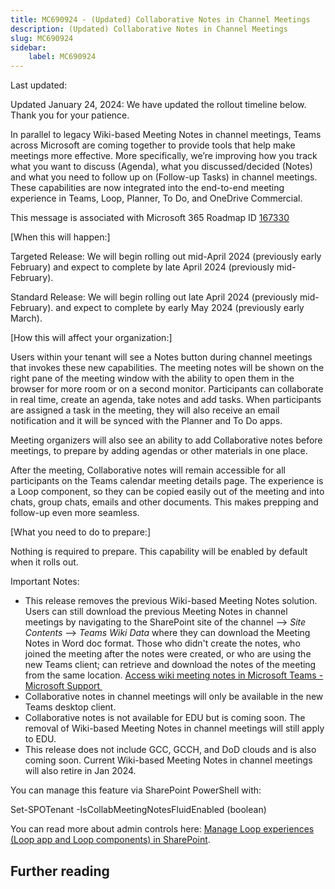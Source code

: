 ```yaml
---
title: MC690924 - (Updated) Collaborative Notes in Channel Meetings
description: (Updated) Collaborative Notes in Channel Meetings
slug: MC690924
sidebar:
    label: MC690924
---
```



Last updated: 

<p style="">Updated January 24, 2024: We have updated the rollout timeline below. Thank you for your patience.</p><p style="">In parallel to legacy Wiki-based Meeting Notes in channel meetings, Teams across Microsoft are coming together to provide tools that help make meetings more effective. More specifically, we’re improving how you track what you want to discuss (Agenda), what you discussed/decided (Notes) and what you need to follow up on (Follow-up Tasks) in channel meetings. These capabilities are now integrated into the end-to-end meeting experience in Teams, Loop, Planner, To Do, and OneDrive Commercial.</p><p style="">This message is associated with Microsoft 365 Roadmap ID <a href="https://www.microsoft.com/microsoft-365/roadmap?filters=&amp;searchterms=167330" target="_blank">167330</a></p><p style="">[When this will happen:]</p><p style="">Targeted Release: We will begin rolling out mid-April 2024 (previously early February) and expect to complete by late April 2024 (previously mid-February).</p><p style="">Standard Release: We will begin rolling out late April 2024 (previously mid-February). and expect to complete by early May 2024 (previously early March).</p><p style="">[How this will affect your organization:] 
</p><p style="">Users within your tenant will see a Notes button during channel meetings that invokes these new capabilities. The meeting notes will be shown on the right pane of the meeting window with the ability to open them in the browser for more room or on a second monitor. Participants can collaborate in real time, create an agenda, take notes and add tasks. When participants are assigned a task in the meeting, they will also receive an email notification and it will be synced with the Planner and To Do apps.</p><p style="">Meeting organizers will also see an ability to add Collaborative notes before meetings, to prepare by adding agendas or other materials in one place.&nbsp;</p><p style="">After the meeting, Collaborative notes will remain accessible for all participants on the Teams calendar meeting details page. The experience is a Loop component, so they can be copied easily out of the meeting and into chats, group chats, emails and other documents. This makes prepping and follow-up even more seamless.</p><p style="">[What you need to do to prepare:] 
</p><p style="">Nothing is required to prepare. This capability will be enabled by default when it rolls out. 
</p><p style="">Important Notes: 
</p><ul><li>This release removes the previous Wiki-based Meeting Notes solution. Users can still download the previous Meeting Notes in channel meetings by navigating to the SharePoint site of the channel --&gt;<i> Site Contents</i> --&gt; <i>Teams Wiki Data </i>where they can download the Meeting Notes in Word doc format. Those who didn't create the notes, who joined the meeting after the notes were created, or who are using the new Teams client; can retrieve and download the notes of the meeting from the same location. <a href="https://support.microsoft.com/en-us/office/access-wiki-meeting-notes-in-microsoft-teams-a15eb03c-9f47-4ec7-a89c-91d9da9ee1e4" target="_blank">Access wiki meeting notes in Microsoft Teams - Microsoft Support&nbsp;</a></li><li>Collaborative notes in channel meetings will only be available in the new Teams desktop client. 
</li><li>Collaborative notes is not available for EDU but is coming soon. The removal of Wiki-based Meeting Notes in channel meetings will still apply to EDU. 
</li><li>This release does not include GCC, GCCH, and DoD clouds and is also coming soon. Current Wiki-based Meeting Notes in channel meetings will also retire in Jan 2024.</li></ul><p style="">You can manage this feature via SharePoint PowerShell with: 
</p><p style="">Set-SPOTenant -IsCollabMeetingNotesFluidEnabled (boolean) 
</p><p style="">You can read more about admin controls here: <a href="https://learn.microsoft.com/en-us/microsoft-365/loop/loop-workspaces-configuration?view=o365-worldwide#settings-management-for-loop-functionality-in-teams" target="_blank">Manage Loop experiences (Loop app and Loop components) in SharePoint</a>.&nbsp;</p>

## Further reading
